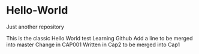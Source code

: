 # Hello-World
Just another repository

This is the classic Hello World test
Learning Github
Add a line to be merged into master
Change in CAP001
Written in Cap2 to be merged into Cap1